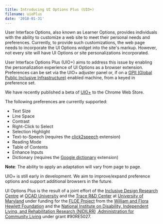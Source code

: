 ```yaml
---
title: Introducing UI Options Plus (UIO+)
filename: uioPlus
date: '2018-01-31'
---
```


User Interface Options, also known as Learner Options, provides individuals with the ability
to customize a web site to meet their personal needs and preferences. Currently, to provide such customizations,
the web page needs to incorporate the UI Options widget into the site's markup.
However, not every site will have UI Options or site personalizations incorporated.

User Interface Options Plus (UIO+) aims to address this issue by enabling the personalization
experience of UI Options as a browser extension.
Preferences can be set via the UIO+ adjuster panel or, if on a
[GPII (Global Public Inclusive Infrastructure)](https://gpii.net/) enabled machine, from a keyed in preference set.

We have recently published a beta of [UIO+](https://chrome.google.com/webstore/detail/ui-options-plus-uio+/okenndailhmikjjfcnmolpaefecbpaek)
to the Chrome Web Store.

The following preferences are currently supported:

- Text Size
- Line Space
- Contrast
- Right-Click to Select
- Selection Highlight
- Text-to-Speech (requires the [click2speech](https://chrome.google.com/webstore/detail/click2speech/djfpbemmcokhlllnafdmomgecdlicfhj)
  extension)
- Reading Mode
- Table of Contents
- Enhance Inputs
- Dictionary (requires the [Google dictionary](https://chrome.google.com/webstore/detail/google-dictionary-by-goog/mgijmajocgfcbeboacabfgobmjgjcoja)
  extension)

**Note**: The ability to apply an adaptation will vary from page to page.

UIO+ is still early in development. We aim to improve/expand preference options and support
 additional browsers in the future.

UI Options Plus is the result of a joint effort of the [Inclusive Design Research Centre](https://idrc.ocadu.ca/) at
[OCAD University](https://www.ocadu.ca/) and the [Trace R&D Center](https://trace.umd.edu/) at [University of Maryland](https://umd.edu/)
under funding for the [FLOE Project](https://floeproject.org/) from the [William and Flora Hewlett Foundation](https://www.hewlett.org/)
and the [National Institute on Disability, Independent Living, and Rehabilitation Research (NIDILRR)](https://www.acl.gov/about-acl/about-national-institute-disability-independent-living-and-rehabilitation-research)
,[Administration for Community Living](https://www.acl.gov/) under grant #90RE5027.
